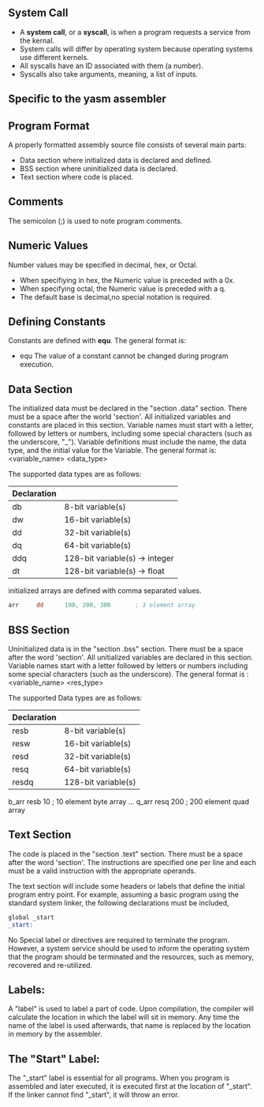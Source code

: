 ## System Call
- A **system call**, or a **syscall**, is when a program requests a service from the kernal.
- System calls will differ by operating system because operating systems use different kernels.
- All syscalls have an ID associated with them (a number).
- Syscalls also take arguments, meaning, a list of inputs.

## Specific to the yasm assembler
## Program Format 
A properly formatted assembly source file consists of several main parts:

- Data section where initialized data is declared and defined.
- BSS section where uninitialized data is declared.
- Text section where code is placed.

## Comments
The semicolon (;) is used to note program comments.

## Numeric Values
Number values may be specified in decimal, hex, or Octal. 
- When specifiying in hex, the Numeric value is preceded with a 0x.
- When specifying octal, the Numeric value is preceded with a q.
- The default base is decimal,no special notation is required.

## Defining Constants
Constants are defined with **equ**. The general format is:
- <name>    equ    <value>
The value of a constant cannot be changed during program execution.

## Data Section
The initialized data must be declared in the "section .data" section. There must be a space after the world 'section'. All initialized variables and constants are placed in this section. Variable names must start with a letter, followed by letters or numbers, including some special characters (such as the underscore, "_"). Variable definitions must include the name, the data type, and the initial value for the Variable.
The general format is:
<variable_name>     <data_type>     <initialvalue>

The supported data types are as follows:

| Declaration |                      |
|-------------|----------------------|
| db            | 8-bit variable(s)               |
| dw            | 16-bit variable(s)              |
| dd            | 32-bit variable(s)              |
| dq            | 64-bit variable(s)              |
| ddq           | 128-bit variable(s) -> integer  |
| dt            | 128-bit variable(s) -> float    |

initialized arrays are defined with comma separated values.
```asm
arr     dd      100, 200, 300       ; 3 element array
```

## BSS Section
Uninitialized data is in the "section .bss" section. There must be a space after the word 'section'. All unitialized variables are declared in this section. Variable names start with a letter followed by letters or numbers including some special characters (such as the underscore). The general format is :
<variable_name>     <res_type>      <count>

The supported Data types are as follows:

| Declaration |                     |
|------------ | ------------------- |
| resb        | 8-bit variable(s)   |
| resw        | 16-bit variable(s)  |
| resd        | 32-bit variable(s)  |
| resq        | 64-bit variable(s)  |
| resdq       | 128-bit variable(s) |

b_arr       resb        10              ; 10 element byte array
...
q_arr       resq        200             ; 200 element quad array

## Text Section
The code is placed in the "section .text" section. There must be a space after the word 'section'. The instructions are specified one per line and each must be a valid instruction with the appropriate operands.

The text section will include some headers or labels that define the initial program entry point. For example, assuming a basic program using the standard system linker, the following declarations must be included,

```asm
global _start
_start:
```

No Special label or directives are required to terminate the program. However, a system service should be used to inform the operating system that the program should be terminated and the resources, such as memory, recovered and re-utilized.
<br>

## Labels:
A "label" is used to label a part of code. Upon compilation, the compiler will calculate the location in which the label will sit in memory. Any time the name of the label is used afterwards, that name is replaced by the location in memory by the assembler.
<br>

## The "Start" Label:
The "_start" label is essential for all programs. When you program is assembled and later executed, it is executed first at the location of "_start". If the linker cannot find "_start", it will throw an error.
